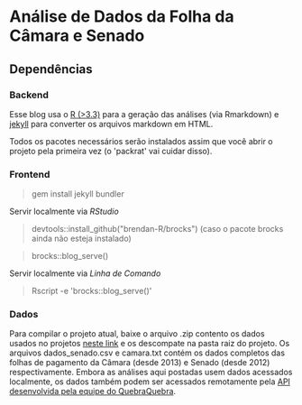 # Análise de Dados da Folha da Câmara e Senado

## Dependências
### Backend

Esse blog usa o [R (>3.3)](https://cran.r-project.org/) para a geração das análises (via Rmarkdown) e [jekyll](https://jekyllrb.com/) para converter os arquivos markdown em HTML. 

Todos os pacotes necessários serão instalados assim que você abrir o projeto pela primeira vez (o 'packrat' vai cuidar disso).

### Frontend

> gem install jekyll bundler

Servir localmente via *RStudio*

> devtools::install_github("brendan-R/brocks") (caso o pacote brocks ainda não esteja instalado)

> brocks::blog_serve()

Servir localmente via *Linha de Comando*

> Rscript -e 'brocks::blog_serve()'

### Dados

Para compilar o projeto atual, baixe o arquivo .zip contento os dados usados no projetos [neste link](https://drive.google.com/file/d/0Byf8J3KKqbnTMk0xZk1OT1FDQ1k/view?usp=sharing) e os descompate na pasta raiz do projeto. Os arquivos dados_senado.csv e camara.txt contém os dados completos das folhas de pagamento da Câmara (desde 2013) e Senado (desde 2012) respectivamente. Embora as análises aqui postadas usem dados acessados localmente, os dados também podem ser acessados remotamente pela [API desenvolvida pela equipe do QuebraQuebra](http://api.quebraquebra.lsd.ufcg.edu.br/). 

